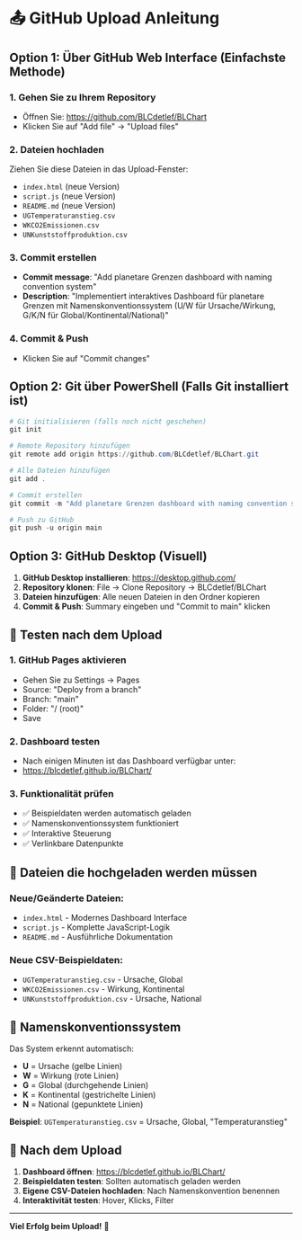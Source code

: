 # 📤 GitHub Upload Anleitung

## Option 1: Über GitHub Web Interface (Einfachste Methode)

### 1. Gehen Sie zu Ihrem Repository
- Öffnen Sie: https://github.com/BLCdetlef/BLChart
- Klicken Sie auf "Add file" → "Upload files"

### 2. Dateien hochladen
Ziehen Sie diese Dateien in das Upload-Fenster:
- `index.html` (neue Version)
- `script.js` (neue Version)
- `README.md` (neue Version)
- `UGTemperaturanstieg.csv`
- `WKCO2Emissionen.csv`
- `UNKunststoffproduktion.csv`

### 3. Commit erstellen
- **Commit message**: "Add planetare Grenzen dashboard with naming convention system"
- **Description**: "Implementiert interaktives Dashboard für planetare Grenzen mit Namenskonventionssystem (U/W für Ursache/Wirkung, G/K/N für Global/Kontinental/National)"

### 4. Commit & Push
- Klicken Sie auf "Commit changes"

## Option 2: Git über PowerShell (Falls Git installiert ist)

```powershell
# Git initialisieren (falls noch nicht geschehen)
git init

# Remote Repository hinzufügen
git remote add origin https://github.com/BLCdetlef/BLChart.git

# Alle Dateien hinzufügen
git add .

# Commit erstellen
git commit -m "Add planetare Grenzen dashboard with naming convention system"

# Push zu GitHub
git push -u origin main
```

## Option 3: GitHub Desktop (Visuell)

1. **GitHub Desktop installieren**: https://desktop.github.com/
2. **Repository klonen**: File → Clone Repository → BLCdetlef/BLChart
3. **Dateien hinzufügen**: Alle neuen Dateien in den Ordner kopieren
4. **Commit & Push**: Summary eingeben und "Commit to main" klicken

## 🧪 Testen nach dem Upload

### 1. GitHub Pages aktivieren
- Gehen Sie zu Settings → Pages
- Source: "Deploy from a branch"
- Branch: "main"
- Folder: "/ (root)"
- Save

### 2. Dashboard testen
- Nach einigen Minuten ist das Dashboard verfügbar unter:
- https://blcdetlef.github.io/BLChart/

### 3. Funktionalität prüfen
- ✅ Beispieldaten werden automatisch geladen
- ✅ Namenskonventionssystem funktioniert
- ✅ Interaktive Steuerung
- ✅ Verlinkbare Datenpunkte

## 📁 Dateien die hochgeladen werden müssen

### Neue/Geänderte Dateien:
- `index.html` - Modernes Dashboard Interface
- `script.js` - Komplette JavaScript-Logik
- `README.md` - Ausführliche Dokumentation

### Neue CSV-Beispieldaten:
- `UGTemperaturanstieg.csv` - Ursache, Global
- `WKCO2Emissionen.csv` - Wirkung, Kontinental
- `UNKunststoffproduktion.csv` - Ursache, National

## 🎯 Namenskonventionssystem

Das System erkennt automatisch:
- **U** = Ursache (gelbe Linien)
- **W** = Wirkung (rote Linien)
- **G** = Global (durchgehende Linien)
- **K** = Kontinental (gestrichelte Linien)
- **N** = National (gepunktete Linien)

**Beispiel**: `UGTemperaturanstieg.csv` = Ursache, Global, "Temperaturanstieg"

## 🚀 Nach dem Upload

1. **Dashboard öffnen**: https://blcdetlef.github.io/BLChart/
2. **Beispieldaten testen**: Sollten automatisch geladen werden
3. **Eigene CSV-Dateien hochladen**: Nach Namenskonvention benennen
4. **Interaktivität testen**: Hover, Klicks, Filter

---

**Viel Erfolg beim Upload!** 🚀 